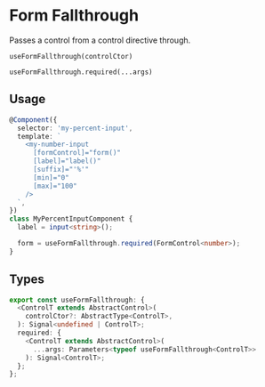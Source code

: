 <!-- todo: better docs -->

# Form Fallthrough

Passes a control from a control directive through.

`useFormFallthrough(controlCtor)`

`useFormFallthrough.required(...args)`

## Usage

```ts
@Component({
  selector: 'my-percent-input',
  template: `
    <my-number-input
      [formControl]="form()"
      [label]="label()"
      [suffix]="'%'"
      [min]="0"
      [max]="100"
    />
  `,
})
class MyPercentInputComponent {
  label = input<string>();

  form = useFormFallthrough.required(FormControl<number>);
}
```

## Types

<!-- prettier-ignore -->
```ts
export const useFormFallthrough: {
  <ControlT extends AbstractControl>(
    controlCtor?: AbstractType<ControlT>,
  ): Signal<undefined | ControlT>;
  required: {
    <ControlT extends AbstractControl>(
      ...args: Parameters<typeof useFormFallthrough<ControlT>>
    ): Signal<ControlT>;
  };
};
```
